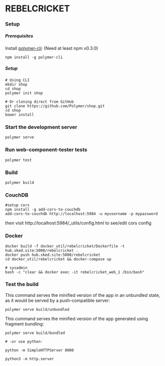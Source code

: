 # REBELCRICKET

### Setup

##### Prerequisites

Install [polymer-cli](https://github.com/Polymer/polymer-cli):
(Need at least npm v0.3.0)

    npm install -g polymer-cli


##### Setup
    # Using CLI
    mkdir shop
    cd shop
    polymer init shop
    
    # Or cloning direct from GitHub
    git clone https://github.com/Polymer/shop.git
    cd shop
    bower install

### Start the development server

    polymer serve

### Run web-component-tester tests

    polymer test

### Build

    polymer build

### CouchDB

    #setup cors
    npm install -g add-cors-to-couchdb
    add-cors-to-couchdb http://localhost:5984 -u myusername -p mypassword

then visit http://localhost:5984/_utils/config.html to see/edit cors config

### Docker

    docker build -f docker_util/rebelcricket/Dockerfile -t hub.sked.site:5000/rebelcricket .
    docker push hub.sked.site:5000/rebelcricket
    cd docker_util/rebelcricket && docker-compose up
    
    # sysadmin
    bash -c "clear && docker exec -it rebelcricket_web_1 /bin/bash"

### Test the build

This command serves the minified version of the app in an unbundled state, as it would be served by a push-compatible server:

    polymer serve build/unbundled
    
This command serves the minified version of the app generated using fragment bundling:

    polymer serve build/bundled

    # -or use python-

    python -m SimpleHTTPServer 8000

    python3 -m http.server


